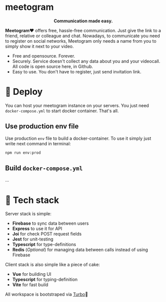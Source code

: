 # meetogram

<p align="center"><strong>Communication made easy.</strong></p>

**Meetogram**❤️ offers free, hassle-free communication. Just give the link to a friend, relative or colleague and chat. Nowadays, to communicate you need to register on social networks, Meetogram only needs a name from you to simply show it next to your video.

- Free and opensource. Forever.
- Securely. Service doesn't collect any data about you and your videocall. All code is open source here, in Github.
- Easy to use. You don't have to register, just send invitation link.

# 🐳 Deploy
You can host your meetogram instance on your servers. You just need `docker-compose.yml` to start docker container. That's all.

## Use production env file
Use production `env` file to build a docker-container. To use it simply just write next command in terminal:

```bash
npm run env:prod
```

## Build `docker-compose.yml`

...

# 🧱 Tech stack
Server stack is simple:
- **Firebase** to sync data between users
- **Express** to use it for API
- **Joi** for check POST request fields
- **Jest** for unit-testing
- **Typescript** for type-definitions
- **Redis** (*Optional*) for managing data between calls instead of using Firebase

Client stack is also simple like a piece of cake:
- **Vue** for building UI
- **Typescript** for typing-definition
- **Vite** for fast build

All workspace is bootstraped via [Turbo](https://turbo.build/)🚀

